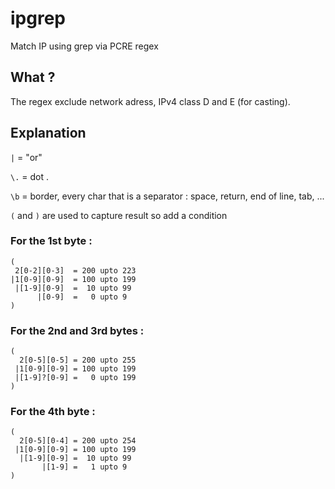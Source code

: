 # ipgrep

Match IP using grep via PCRE regex 

## What ?

The regex exclude network adress, IPv4 class D and E (for casting).

## Explanation

`|` = "or"

`\.` = dot .

`\b` = border, every char that is a separator : space, return, end of line, tab, ...

`(` and `)` are used to capture result so add a condition


### For the 1st byte :

```
(
 2[0-2][0-3]  = 200 upto 223
|1[0-9][0-9]  = 100 upto 199
 |[1-9][0-9]  =  10 upto 99
      |[0-9]  =   0 upto 9
)
```

### For the 2nd and 3rd bytes :

```
(
  2[0-5][0-5] = 200 upto 255
 |1[0-9][0-9] = 100 upto 199
 |[1-9]?[0-9] =   0 upto 199
)
```

### For the 4th byte :

```
(
  2[0-5][0-4] = 200 upto 254
 |1[0-9][0-9] = 100 upto 199
  |[1-9][0-9] =  10 upto 99
       |[1-9] =   1 upto 9
)
```

